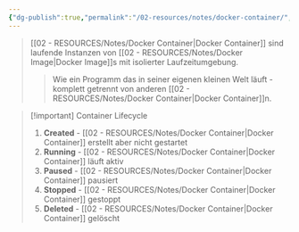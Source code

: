 ```yaml
---
{"dg-publish":true,"permalink":"/02-resources/notes/docker-container/","tags":["docker/grundlagen","virtualisierung/container"],"noteIcon":"","updated":"2025-09-05T10:12:28.000+02:00"}
---
```



>[[02 - RESOURCES/Notes/Docker Container\|Docker Container]] sind laufende Instanzen von [[02 - RESOURCES/Notes/Docker Image\|Docker Image]]s mit isolierter Laufzeitumgebung.
>>Wie ein Programm das in seiner eigenen kleinen Welt läuft - komplett getrennt von anderen [[02 - RESOURCES/Notes/Docker Container\|Docker Container]]n.

>[!important] Container Lifecycle
>1. **Created** - [[02 - RESOURCES/Notes/Docker Container\|Docker Container]] erstellt aber nicht gestartet
>2. **Running** - [[02 - RESOURCES/Notes/Docker Container\|Docker Container]] läuft aktiv
>3. **Paused** - [[02 - RESOURCES/Notes/Docker Container\|Docker Container]] pausiert
>4. **Stopped** - [[02 - RESOURCES/Notes/Docker Container\|Docker Container]] gestoppt
>5. **Deleted** - [[02 - RESOURCES/Notes/Docker Container\|Docker Container]] gelöscht